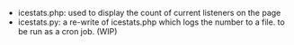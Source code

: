 - icestats.php: used to display the count of current listeners on the page
- icestats.py: a re-write of icestats.php which logs the number to a file. to be run as a cron job. (WIP)

